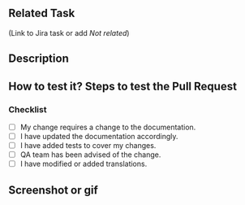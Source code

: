 <!--- GENERAL INSTRUCTIONS -->
<!--- Remove the sections that not apply to your PR -->
<!--- Remove the checkboxes not marked so we can identify finished PRs in the list at glance -->
<!--- NOTE: Use Github labels to add tag in PR feature/fix/... -->
## Related Task
(Link to Jira task or add *Not related*)

## Description
<!--- Why is this change required? What problem does it solve? -->
<!--- If it fixes an open issue, please link to the issue here. -->

## How to test it? Steps to test the Pull Request

### Checklist
<!--- Go over all the following points, and put an `x` in all the boxes that apply. -->
<!--- If you're unsure about any of these, don't hesitate to ask. We're here to help! -->
- [ ] My change requires a change to the documentation.
- [ ] I have updated the documentation accordingly.
- [ ] I have added tests to cover my changes.
- [ ] QA team has been advised of the change.
- [ ] I have modified or added translations.

## Screenshot or gif
<!--- If your changes are UI related it's better to give context about them -->

<!--- Random Gif -->
<!--- Add some fun to the PR -->